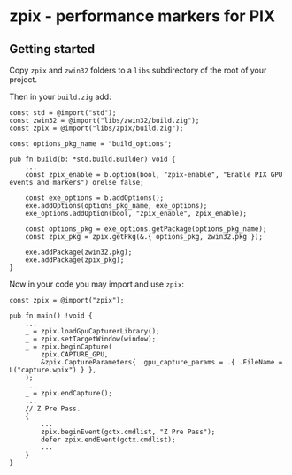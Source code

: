 # zpix - performance markers for PIX

## Getting started

Copy `zpix` and `zwin32` folders to a `libs` subdirectory of the root of your project.

Then in your `build.zig` add:

```zig
const std = @import("std");
const zwin32 = @import("libs/zwin32/build.zig");
const zpix = @import("libs/zpix/build.zig");

const options_pkg_name = "build_options";

pub fn build(b: *std.build.Builder) void {
    ...
    const zpix_enable = b.option(bool, "zpix-enable", "Enable PIX GPU events and markers") orelse false;

    const exe_options = b.addOptions();
    exe.addOptions(options_pkg_name, exe_options);
    exe_options.addOption(bool, "zpix_enable", zpix_enable);

    const options_pkg = exe_options.getPackage(options_pkg_name);
    const zpix_pkg = zpix.getPkg(&.{ options_pkg, zwin32.pkg });

    exe.addPackage(zwin32.pkg);
    exe.addPackage(zpix_pkg);
}
```

Now in your code you may import and use `zpix`:

```zig
const zpix = @import("zpix");

pub fn main() !void {
    ...
    _ = zpix.loadGpuCapturerLibrary();
    _ = zpix.setTargetWindow(window);
    _ = zpix.beginCapture(
        zpix.CAPTURE_GPU,
        &zpix.CaptureParameters{ .gpu_capture_params = .{ .FileName = L("capture.wpix") } },
    );
    ...
    _ = zpix.endCapture();
    ...
    // Z Pre Pass.
    {
        ...
        zpix.beginEvent(gctx.cmdlist, "Z Pre Pass");
        defer zpix.endEvent(gctx.cmdlist);
        ...
    }
}
```
